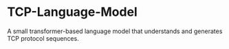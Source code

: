 # TCP-Language-Model
A small transformer-based language model that understands and generates TCP protocol sequences.
